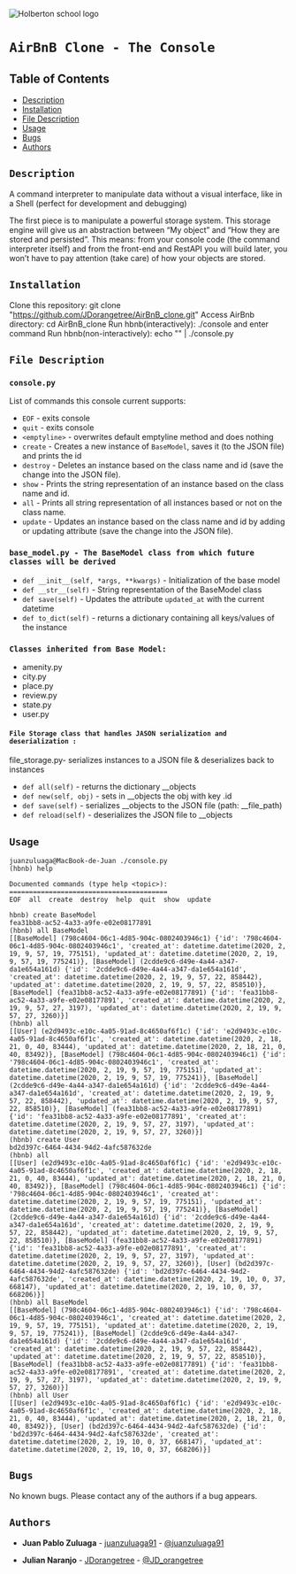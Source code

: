 ![Holberton school logo](https://secure.meetupstatic.com/photos/event/b/c/5/6/highres_475548214.jpeg)
# `AirBnB Clone - The Console`

## Table of Contents
* [Description](#description)
* [Installation](#installation)
* [File Description](#File-Description)
* [Usage](#usage)
* [Bugs](#bugs)
* [Authors](#authors)

## `Description`
A command interpreter to manipulate data without a visual interface, like in a Shell (perfect for development and debugging)

The first piece is to manipulate a powerful storage system. This storage engine will give us an abstraction between “My object” and   “How they are stored and persisted”. This means: from your console code (the command interpreter itself) and from the front-end and RestAPI you will build later, you won’t have to pay attention (take care) of how your objects are stored.


## `Installation`

Clone this repository: git clone "https://github.com/JDorangetree/AirBnB_clone.git"
Access AirBnb directory: cd AirBnB_clone
Run hbnb(interactively): ./console and enter command
Run hbnb(non-interactively): echo "<command>" | ./console.py

## `File Description`


### `console.py`

List of commands this console current supports:
* `EOF` - exits console 
* `quit` - exits console
* `<emptyline>` - overwrites default emptyline method and does nothing
* `create` - Creates a new instance of `BaseModel`, saves it (to the JSON file) and prints the id
* `destroy` - Deletes an instance based on the class name and id (save the change into the JSON file). 
* `show` - Prints the string representation of an instance based on the class name and id.
* `all` - Prints all string representation of all instances based or not on the class name. 
* `update` - Updates an instance based on the class name and id by adding or updating attribute (save the change into the JSON file). 

### `base_model.py - The BaseModel class from which future classes will be derived`

* `def __init__(self, *args, **kwargs)` - Initialization of the base model
* `def __str__(self)` - String representation of the BaseModel class
* `def save(self)` - Updates the attribute `updated_at` with the current datetime
* `def to_dict(self)` - returns a dictionary containing all keys/values of the instance

### `Classes inherited from Base Model:`

* amenity.py
* city.py
* place.py
* review.py
* state.py
* user.py

#### `File Storage class that handles JASON serialization and deserialization :`

file_storage.py- serializes instances to a JSON file & deserializes back to instances

* `def all(self)` - returns the dictionary __objects
* `def new(self, obj)` - sets in __objects the obj with key <obj class name>.id
* `def save(self)` - serializes __objects to the JSON file (path: __file_path)
* `def reload(self)` -  deserializes the JSON file to __objects









## `Usage`
```
juanzuluaga@MacBook-de-Juan ./console.py
(hbnb) help

Documented commands (type help <topic>):
========================================
EOF  all  create  destroy  help  quit  show  update

hbnb) create BaseModel
fea31bb8-ac52-4a33-a9fe-e02e08177891
(hbnb) all BaseModel
[[BaseModel] (798c4604-06c1-4d85-904c-0802403946c1) {'id': '798c4604-06c1-4d85-904c-0802403946c1', 'created_at': datetime.datetime(2020, 2, 19, 9, 57, 19, 775151), 'updated_at': datetime.datetime(2020, 2, 19, 9, 57, 19, 775241)}, [BaseModel] (2cdde9c6-d49e-4a44-a347-da1e654a161d) {'id': '2cdde9c6-d49e-4a44-a347-da1e654a161d', 'created_at': datetime.datetime(2020, 2, 19, 9, 57, 22, 858442), 'updated_at': datetime.datetime(2020, 2, 19, 9, 57, 22, 858510)}, [BaseModel] (fea31bb8-ac52-4a33-a9fe-e02e08177891) {'id': 'fea31bb8-ac52-4a33-a9fe-e02e08177891', 'created_at': datetime.datetime(2020, 2, 19, 9, 57, 27, 3197), 'updated_at': datetime.datetime(2020, 2, 19, 9, 57, 27, 3260)}]
(hbnb) all
[[User] (e2d9493c-e10c-4a05-91ad-8c4650af6f1c) {'id': 'e2d9493c-e10c-4a05-91ad-8c4650af6f1c', 'created_at': datetime.datetime(2020, 2, 18, 21, 0, 40, 83444), 'updated_at': datetime.datetime(2020, 2, 18, 21, 0, 40, 83492)}, [BaseModel] (798c4604-06c1-4d85-904c-0802403946c1) {'id': '798c4604-06c1-4d85-904c-0802403946c1', 'created_at': datetime.datetime(2020, 2, 19, 9, 57, 19, 775151), 'updated_at': datetime.datetime(2020, 2, 19, 9, 57, 19, 775241)}, [BaseModel] (2cdde9c6-d49e-4a44-a347-da1e654a161d) {'id': '2cdde9c6-d49e-4a44-a347-da1e654a161d', 'created_at': datetime.datetime(2020, 2, 19, 9, 57, 22, 858442), 'updated_at': datetime.datetime(2020, 2, 19, 9, 57, 22, 858510)}, [BaseModel] (fea31bb8-ac52-4a33-a9fe-e02e08177891) {'id': 'fea31bb8-ac52-4a33-a9fe-e02e08177891', 'created_at': datetime.datetime(2020, 2, 19, 9, 57, 27, 3197), 'updated_at': datetime.datetime(2020, 2, 19, 9, 57, 27, 3260)}]
(hbnb) create User
bd2d397c-6464-4434-94d2-4afc587632de
(hbnb) all
[[User] (e2d9493c-e10c-4a05-91ad-8c4650af6f1c) {'id': 'e2d9493c-e10c-4a05-91ad-8c4650af6f1c', 'created_at': datetime.datetime(2020, 2, 18, 21, 0, 40, 83444), 'updated_at': datetime.datetime(2020, 2, 18, 21, 0, 40, 83492)}, [BaseModel] (798c4604-06c1-4d85-904c-0802403946c1) {'id': '798c4604-06c1-4d85-904c-0802403946c1', 'created_at': datetime.datetime(2020, 2, 19, 9, 57, 19, 775151), 'updated_at': datetime.datetime(2020, 2, 19, 9, 57, 19, 775241)}, [BaseModel] (2cdde9c6-d49e-4a44-a347-da1e654a161d) {'id': '2cdde9c6-d49e-4a44-a347-da1e654a161d', 'created_at': datetime.datetime(2020, 2, 19, 9, 57, 22, 858442), 'updated_at': datetime.datetime(2020, 2, 19, 9, 57, 22, 858510)}, [BaseModel] (fea31bb8-ac52-4a33-a9fe-e02e08177891) {'id': 'fea31bb8-ac52-4a33-a9fe-e02e08177891', 'created_at': datetime.datetime(2020, 2, 19, 9, 57, 27, 3197), 'updated_at': datetime.datetime(2020, 2, 19, 9, 57, 27, 3260)}, [User] (bd2d397c-6464-4434-94d2-4afc587632de) {'id': 'bd2d397c-6464-4434-94d2-4afc587632de', 'created_at': datetime.datetime(2020, 2, 19, 10, 0, 37, 668147), 'updated_at': datetime.datetime(2020, 2, 19, 10, 0, 37, 668206)}]
(hbnb) all BaseModel
[[BaseModel] (798c4604-06c1-4d85-904c-0802403946c1) {'id': '798c4604-06c1-4d85-904c-0802403946c1', 'created_at': datetime.datetime(2020, 2, 19, 9, 57, 19, 775151), 'updated_at': datetime.datetime(2020, 2, 19, 9, 57, 19, 775241)}, [BaseModel] (2cdde9c6-d49e-4a44-a347-da1e654a161d) {'id': '2cdde9c6-d49e-4a44-a347-da1e654a161d', 'created_at': datetime.datetime(2020, 2, 19, 9, 57, 22, 858442), 'updated_at': datetime.datetime(2020, 2, 19, 9, 57, 22, 858510)}, [BaseModel] (fea31bb8-ac52-4a33-a9fe-e02e08177891) {'id': 'fea31bb8-ac52-4a33-a9fe-e02e08177891', 'created_at': datetime.datetime(2020, 2, 19, 9, 57, 27, 3197), 'updated_at': datetime.datetime(2020, 2, 19, 9, 57, 27, 3260)}]
(hbnb) all User
[[User] (e2d9493c-e10c-4a05-91ad-8c4650af6f1c) {'id': 'e2d9493c-e10c-4a05-91ad-8c4650af6f1c', 'created_at': datetime.datetime(2020, 2, 18, 21, 0, 40, 83444), 'updated_at': datetime.datetime(2020, 2, 18, 21, 0, 40, 83492)}, [User] (bd2d397c-6464-4434-94d2-4afc587632de) {'id': 'bd2d397c-6464-4434-94d2-4afc587632de', 'created_at': datetime.datetime(2020, 2, 19, 10, 0, 37, 668147), 'updated_at': datetime.datetime(2020, 2, 19, 10, 0, 37, 668206)}]
```

## `Bugs`
No known bugs. Please contact any of the authors if a bug appears.


## `Authors`
* **Juan Pablo Zuluaga** - [juanzuluaga91](https://github.com/juanzuluaga91) - [@juanzuluaga91](https://twitter.com/juanzuluaga91)

* **Julian Naranjo** - [JDorangetree](https://github.com/JDorangetree) - [@JD_orangetree](https://twitter.com/JD_orangetree)